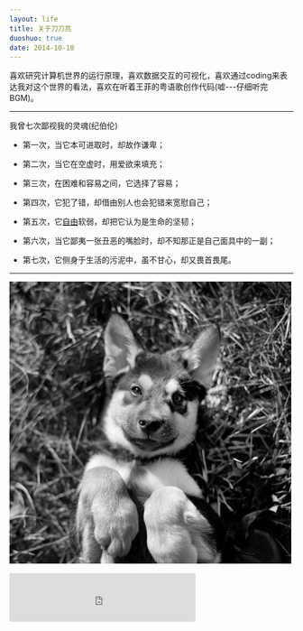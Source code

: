 ```yaml
---
layout: life
title: 关于刀刀亮
duoshuo: true
date: 2014-10-18
---
```


> 
喜欢研究计算机世界的运行原理，喜欢数据交互的可视化，喜欢通过coding来表达我对这个世界的看法，喜欢在听着王菲的粤语歌创作代码(嘘---仔细听完BGM)。


******
我曾七次鄙视我的灵魂(纪伯伦)

* 第一次，当它本可进取时，却故作谦卑； 

* 第二次，当它在空虚时，用爱欲来填充；

* 第三次，在困难和容易之间，它选择了容易； 

* 第四次，它犯了错，却借由别人也会犯错来宽慰自己；

* 第五次，它[自由][0]软弱，却把它认为是生命的坚韧； 

* 第六次，当它鄙夷一张丑恶的嘴脸时，却不知那正是自己面具中的一副； 

* 第七次，它侧身于生活的污泥中，虽不甘心，却又畏首畏尾。
******
![daodaoliang](/res/img/blog/daodaoliang.jpg)

[0]: "/res/download/徐景亮.md"
<iframe frameborder="no" border="0" marginwidth="0" marginheight="0" width=330 height=86 src="http://music.163.com/outchain/player?type=2&id=300556&auto=1&height=66"></iframe>
